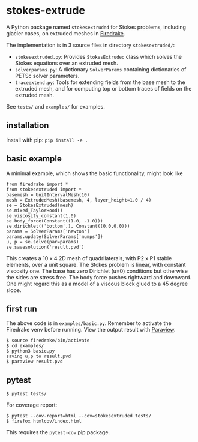 # stokes-extrude

A Python package named `stokesextruded` for Stokes problems, including glacier cases, on extruded meshes in [Firedrake](https://www.firedrakeproject.org/).

The implementation is in 3 source files in directory `stokesextruded/`:

  * `stokesextruded.py`: Provides `StokesExtruded` class which solves the Stokes equations over an extruded mesh.
  * `solverparams.py`: A dictionary `SolverParams` containing dictionaries of PETSc solver parameters.
  * `traceextend.py`: Tools for extending fields from the base mesh to the extruded mesh, and for computing top or bottom traces of fields on the extruded mesh.

See `tests/` and `examples/` for examples.

## installation

Install with pip: `pip install -e .`

## basic example

A minimal example, which shows the basic functionality, might look like

    from firedrake import *
    from stokesextruded import *
    basemesh = UnitIntervalMesh(10)
    mesh = ExtrudedMesh(basemesh, 4, layer_height=1.0 / 4)
    se = StokesExtruded(mesh)
    se.mixed_TaylorHood()
    se.viscosity_constant(1.0)
    se.body_force(Constant((1.0, -1.0)))
    se.dirichlet(('bottom',), Constant((0.0,0.0)))
    params = SolverParams['newton']
    params.update(SolverParams['mumps'])
    u, p = se.solve(par=params)
    se.savesolution('result.pvd')

This creates a 10 x 4 2D mesh of quadrilaterals, with P2 x P1 stable elements, over a unit square.  The Stokes problem is linear, with constant viscosity one.  The base has zero Dirichlet (u=0) conditions but otherwise the sides are stress free.  The body force pushes rightward and downward.  One might regard this as a model of a viscous block glued to a 45 degree slope.

## first run

The above code is in `examples/basic.py`.  Remember to activate the Firedrake venv before running.  View the output result with [Paraview](https://www.paraview.org/).

    $ source firedrake/bin/activate
    $ cd examples/
    $ python3 basic.py
    saving u,p to result.pvd
    $ paraview result.pvd

## pytest

    $ pytest tests/

For coverage report:

    $ pytest --cov-report=html --cov=stokesextruded tests/
    $ firefox htmlcov/index.html

This requires the `pytest-cov` pip package.
